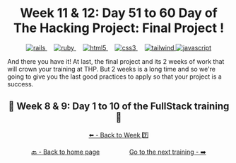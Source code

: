 <h1 align="center">Week 11 & 12: Day 51 to 60 Day  of The Hacking Project: Final Project !</h1>

<p align="center">
  <a href="https://rubyonrails.org" target="_blank" rel="noreferrer"> <img src="https://img.shields.io/badge/Ruby_on_Rails-CC0000?style=for-the-badge&logo=ruby-on-rails&logoColor=white" alt="rails"/> </a>
  &nbsp;&nbsp;&nbsp;
  <a href="https://www.ruby-lang.org/en/" target="_blank" rel="noreferrer"> <img src="https://img.shields.io/badge/Ruby-CC342D?style=for-the-badge&logo=ruby&logoColor=white" alt="ruby"/> </a>
  &nbsp;&nbsp;&nbsp;
  <a href="https://www.w3.org/html/" target="_blank" rel="noreferrer"> <img src="https://img.shields.io/badge/HTML5-E34F26?style=for-the-badge&logo=html5&logoColor=white" alt="html5"/> </a>
  &nbsp;&nbsp;&nbsp;
  <a href="https://www.w3schools.com/css/" target="_blank" rel="noreferrer"> <img src="https://img.shields.io/badge/CSS3-1572B6?style=for-the-badge&logo=css3&logoColor=white" alt="css3"/> </a>
  &nbsp;&nbsp;&nbsp;
  <a href="https://tailwindcss.com/" target="_blank" rel="noreferrer"> <img src="https://img.shields.io/badge/Tailwind_CSS-38B2AC?style=for-the-badge&logo=tailwind-css&logoColor=white" alt="tailwind"/> </a>
  <a href="https://developer.mozilla.org/en-US/docs/Web/JavaScript" target="_blank" rel="noreferrer"> <img src="https://img.shields.io/badge/JavaScript-323330?style=for-the-badge&logo=javascript&logoColor=F7DF1E" alt="javascript"/> </a>
</p>

And there you have it! At last, the final project and its 2 weeks of work that will crown your training at THP. But 2 weeks is a long time and so we're going to give you the last good practices to apply so that your project is a success.

<h2 align="center">🎉 Week 8 & 9: Day 1 to 10 of the FullStack training 🎉</h2>

<div align="center">
  
  [⬅️ - Back to Week 7️⃣](https://github.com/BenjaminCharmes/THP_FullStack/tree/main/Week_7)

</div>

<div align="center">

  [🔙 - Back to home page](https://github.com/BenjaminCharmes/THP_FullStack)
  &nbsp;&nbsp;&nbsp;&nbsp;&nbsp;&nbsp;&nbsp;&nbsp;&nbsp;&nbsp;&nbsp;&nbsp;&nbsp;&nbsp;&nbsp;
  [Go to the next training - ➡️](https://github.com/BenjaminCharmes/THP_Developer)

</div>
